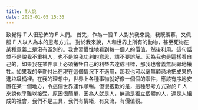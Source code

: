 ```yaml
---
title: T人說
date: 2025-01-05 15:36
---
```

致覺得 T 人很恐怖的 F 人們。
首先，作為一個 T 人對於我來說，我既羨慕，又佩服 F 人以人為本的思考方式。
對於我來說，人和世界上所有的動物，甚至死物在某種意義上是沒有區別的。我會習慣性地看到每一個人的價值，然後利用。這句話並不是說我不重視人，也不是說我功利的意思，請不要誤解。因為我也是這樣看自己的，如果我在某件事上必須犧牲自己的利益去達成目標，那我也會義無反顧地犧牲。如果我的辛勤付出在現在這個情況下不適用，那我也可以毫無顧忌地把成果扔進垃圾桶裡。在我的理想中，世界上各種事物就好像一個個的零件，應該有序地安置在某一個地方，令這個世界運作順暢。但很抱歉的是，這種思考方式對於 F 人來說似乎難以接受。原因很簡單，因為人就是人，無論是獨立個體的人，還是人組成的社會，我們不是工具，我們有情緒，有交流，有價值觀。
